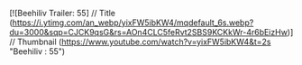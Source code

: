 [![Beehiliv Trailer: 55]          // Title
(https://i.ytimg.com/an_webp/yixFW5ibKW4/mqdefault_6s.webp?du=3000&sqp=CJCK9qsG&rs=AOn4CLC5feRvt2SBS9KCKkWr-4r6bEizHw)] // Thumbnail
(https://www.youtube.com/watch?v=yixFW5ibKW4&t=2s "Beehiliv : 55") 
